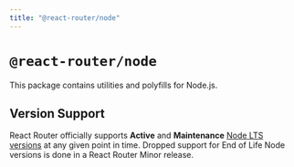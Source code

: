```yaml
---
title: "@react-router/node"
---
```


# `@react-router/node`

This package contains utilities and polyfills for Node.js.

## Version Support

React Router officially supports **Active** and **Maintenance** [Node LTS versions][node-releases] at any given point in time. Dropped support for End of Life Node versions is done in a React Router Minor release.

[node-releases]: https://nodejs.org/en/about/previous-releases
